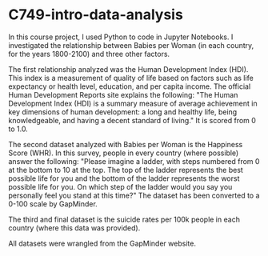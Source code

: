 # C749-intro-data-analysis

In this course project, I used Python to code in Jupyter Notebooks. I investigated the relationship between Babies per Woman (in each country, for the years 1800-2100) and three other factors.

The first relationship analyzed was the Human Development Index (HDI). This index is a measurement of quality of life based on factors such as life expectancy or health level, education, and per capita income. The official Human Development Reports site explains the following: "The Human Development Index (HDI) is a summary measure of average achievement in key dimensions of human development: a long and healthy life, being knowledgeable, and having a decent standard of living." It is scored from 0 to 1.0.

The second dataset analyzed with Babies per Woman is the Happiness Score (WHR). In this survey, people in every country (where possible) answer the following: "Please imagine a ladder, with steps numbered from 0 at the bottom to 10 at the top. The top of the ladder represents the best possible life for you and the bottom of the ladder represents the worst possible life for you. On which step of the ladder would you say you personally feel you stand at this time?" The dataset has been converted to a 0-100 scale by GapMinder.

The third and final dataset is the suicide rates per 100k people in each country (where this data was provided).

All datasets were wrangled from the GapMinder website.
